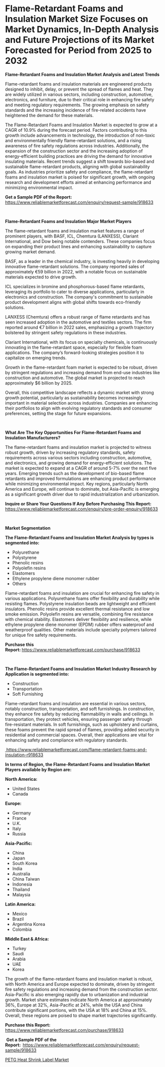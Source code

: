 <p><h1>Flame-Retardant Foams and Insulation Market Size Focuses on Market Dynamics, In-Depth Analysis and Future Projections of its Market Forecasted for Period from 2025 to 2032</h1></p><p><strong>Flame-Retardant Foams and Insulation Market Analysis and Latest Trends</strong></p>
<p><p>Flame-retardant foams and insulation materials are engineered products designed to inhibit, delay, or prevent the spread of flames and heat. They are widely utilized in various sectors, including construction, automotive, electronics, and furniture, due to their critical role in enhancing fire safety and meeting regulatory requirements. The growing emphasis on safety standards and the increasing incidence of fire-related accidents have heightened the demand for these materials.</p><p>The Flame-Retardant Foams and Insulation Market is expected to grow at a CAGR of 10.9% during the forecast period. Factors contributing to this growth include advancements in technology, the introduction of non-toxic and environmentally friendly flame-retardant solutions, and a rising awareness of fire safety regulations across industries. Additionally, the expansion of the construction sector and the increasing adoption of energy-efficient building practices are driving the demand for innovative insulating materials. Recent trends suggest a shift towards bio-based and sustainable flame-retardant products, aligning with global sustainability goals. As industries prioritize safety and compliance, the flame-retardant foams and insulation market is poised for significant growth, with ongoing research and development efforts aimed at enhancing performance and minimizing environmental impact.</p></p>
<p><strong>Get a Sample PDF of the Report:&nbsp;</strong> <a href="https://www.reliablemarketforecast.com/enquiry/request-sample/918633?utm_campaign=2140&utm_medium=2&utm_source=Github&utm_content=ia&utm_term=01022025&utm_id=flame-retardant-foams-and-insulation">https://www.reliablemarketforecast.com/enquiry/request-sample/918633</a></p>
<p>&nbsp;</p>
<p><strong>Flame-Retardant Foams and Insulation Major Market Players</strong></p>
<p><p>The flame-retardant foams and insulation market features a range of prominent players, with BASF, ICL, Chemtura (LANXESS), Clariant International, and Dow being notable contenders. These companies focus on expanding their product lines and enhancing sustainability to capture growing market demand.</p><p>BASF, as a leader in the chemical industry, is investing heavily in developing innovative flame-retardant solutions. The company reported sales of approximately €59 billion in 2022, with a notable focus on sustainable materials expected to drive growth.</p><p>ICL specializes in bromine and phosphorous-based flame retardants, leveraging its portfolio to cater to diverse applications, particularly in electronics and construction. The company's commitment to sustainable product development aligns with global shifts towards eco-friendly solutions.</p><p>LANXESS (Chemtura) offers a robust range of flame retardants and has seen increased adoption in the automotive and textiles sectors. The firm reported around €7 billion in 2022 sales, emphasizing a growth trajectory bolstered by stringent safety regulations in these industries.</p><p>Clariant International, with its focus on specialty chemicals, is continuously innovating in the flame-retardant space, especially for flexible foam applications. The company’s forward-looking strategies position it to capitalize on emerging trends.</p><p>Growth in the flame-retardant foam market is expected to be robust, driven by stringent regulations and increasing demand from end-use industries like construction and automotive. The global market is projected to reach approximately $6 billion by 2025.</p><p>Overall, this competitive landscape reflects a dynamic market with strong growth potential, particularly as sustainability becomes increasingly important in material selection across industries. Companies are enhancing their portfolios to align with evolving regulatory standards and consumer preferences, setting the stage for future expansions.</p></p>
<p>&nbsp;</p>
<p><strong>What Are The Key Opportunities For Flame-Retardant Foams and Insulation Manufacturers?</strong></p>
<p><p>The flame-retardant foams and insulation market is projected to witness robust growth, driven by increasing regulatory standards, safety requirements across various sectors including construction, automotive, and electronics, and growing demand for energy-efficient solutions. The market is expected to expand at a CAGR of around 5-7% over the next five years. Emerging trends such as the development of bio-based flame retardants and improved formulations are enhancing product performance while minimizing environmental impact. Key regions, particularly North America and Europe, will continue to dominate, but Asia-Pacific is emerging as a significant growth driver due to rapid industrialization and urbanization.</p></p>
<p><strong>Inquire or Share Your Questions If Any Before Purchasing This Report:</strong> <a href="https://www.reliablemarketforecast.com/enquiry/pre-order-enquiry/918633?utm_campaign=2140&utm_medium=2&utm_source=Github&utm_content=ia&utm_term=01022025&utm_id=flame-retardant-foams-and-insulation">https://www.reliablemarketforecast.com/enquiry/pre-order-enquiry/918633</a></p>
<p>&nbsp;</p>
<p><strong>Market Segmentation</strong></p>
<p><strong>The Flame-Retardant Foams and Insulation Market Analysis by types is segmented into:</strong></p>
<p><ul><li>Polyurethane</li><li>Polystyrene</li><li>Phenolic resins</li><li>Polyolefin resins</li><li>Elastomers</li><li>Ethylene propylene diene monomer rubber</li><li>Others</li></ul></p>
<p><p>Flame-retardant foams and insulation are crucial for enhancing fire safety in various applications. Polyurethane foams offer flexibility and durability while resisting flames. Polystyrene insulation beads are lightweight and efficient insulators. Phenolic resins provide excellent thermal resistance and low smoke emission. Polyolefin resins are versatile, combining fire resistance with chemical stability. Elastomers deliver flexibility and resilience, while ethylene propylene diene monomer (EPDM) rubber offers waterproof and weatherproof qualities. Other materials include specialty polymers tailored for unique fire safety requirements.</p></p>
<p><strong>Purchase this Report:&nbsp;</strong><a href="https://www.reliablemarketforecast.com/purchase/918633?utm_campaign=2140&utm_medium=2&utm_source=Github&utm_content=ia&utm_term=01022025&utm_id=flame-retardant-foams-and-insulation">https://www.reliablemarketforecast.com/purchase/918633</a></p>
<p>&nbsp;</p>
<p><strong>The Flame-Retardant Foams and Insulation Market Industry Research by Application is segmented into:</strong></p>
<p><ul><li>Construction</li><li>Transportation</li><li>Soft Furnishing</li></ul></p>
<p><p>Flame-retardant foams and insulation are essential in various sectors, notably construction, transportation, and soft furnishings. In construction, they enhance fire safety by reducing flammability in walls and ceilings. In transportation, they protect vehicles, ensuring passenger safety through fire-resistant materials. In soft furnishings, such as upholstery and curtains, these foams prevent the rapid spread of flames, providing added security in residential and commercial spaces. Overall, their applications are vital for enhancing safety and compliance with regulatory standards.</p></p>
<p><a href="https://www.reliablemarketforecast.com/flame-retardant-foams-and-insulation-r918633?utm_campaign=2140&utm_medium=2&utm_source=Github&utm_content=ia&utm_term=01022025&utm_id=flame-retardant-foams-and-insulation">&nbsp;https://www.reliablemarketforecast.com/flame-retardant-foams-and-insulation-r918633</a></p>
<p><strong>In terms of Region, the Flame-Retardant Foams and Insulation Market Players available by Region are:</strong></p>
<p>
    <p> <strong> North America: </strong>
        <ul>
            <li>United States</li>
            <li>Canada</li>
        </ul>
        </p> 
    <p> <strong> Europe: </strong>
        <ul>
            <li>Germany</li>
            <li>France</li>
            <li>U.K.</li>
            <li>Italy</li>
            <li>Russia</li>
        </ul>
        </p> 
    <p> <strong> Asia-Pacific: </strong>
        <ul>
            <li>China</li>
            <li>Japan</li>
            <li>South Korea</li>
            <li>India</li>
            <li>Australia</li>
            <li>China Taiwan</li>
            <li>Indonesia</li>
            <li>Thailand</li>
            <li>Malaysia</li>
        </ul>
        </p> 
    <p> <strong> Latin America: </strong>
        <ul>
            <li>Mexico</li>
            <li>Brazil</li>
            <li>Argentina Korea</li>
            <li>Colombia</li>
        </ul>
        </p> 
    <p> <strong> Middle East & Africa: </strong>
        <ul>
            <li>Turkey</li>
            <li>Saudi</li>
            <li>Arabia</li>
            <li>UAE</li>
            <li>Korea</li>
        </ul>
    </p>
    </p>
<p><p>The growth of the flame-retardant foams and insulation market is robust, with North America and Europe expected to dominate, driven by stringent fire safety regulations and increasing demand from the construction sector. Asia-Pacific is also emerging rapidly due to urbanization and industrial growth. Market share estimates indicate North America at approximately 36%, Europe at 32%, Asia-Pacific at 24%, while the USA and China contribute significant portions, with the USA at 18% and China at 15%. Overall, these regions are poised to shape market trajectories significantly.</p></p>
<p><strong>Purchase this Report: </strong><a href="https://www.reliablemarketforecast.com/purchase/918633?utm_campaign=2140&utm_medium=2&utm_source=Github&utm_content=ia&utm_term=01022025&utm_id=flame-retardant-foams-and-insulation">https://www.reliablemarketforecast.com/purchase/918633</a></p>
<p>&nbsp;<strong>Get a Sample PDF of the Report:&nbsp;&nbsp;</strong><a href="https://www.reliablemarketforecast.com/enquiry/request-sample/918633?utm_campaign=2140&utm_medium=2&utm_source=Github&utm_content=ia&utm_term=01022025&utm_id=flame-retardant-foams-and-insulation">https://www.reliablemarketforecast.com/enquiry/request-sample/918633</a></p>
<p><strong></strong></p>
<p><p><a href="https://github.com/DixieGrimes/Market-Research-Report-List-1/blob/main/petg-heat-shrink-label-market.md?utm_campaign=2140&utm_medium=2&utm_source=Github&utm_content=ia&utm_term=01022025&utm_id=flame-retardant-foams-and-insulation">PETG Heat Shrink Label Market</a></p></p>